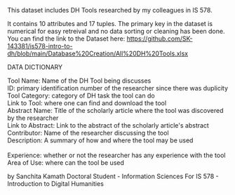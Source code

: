 This dataset includes DH Tools researched by my colleagues in IS 578.

It contains 10 attributes and 17 tuples. The primary key in the dataset is numerical for easy retreival and no data sorting or cleaning has been done. <br>
You can find the link to the Dataset here: https://github.com/SK-143381/is578-intro-to-dh/blob/main/Database%20Creation/All%20DH%20Tools.xlsx


DATA DICTIONARY

Tool Name: Name of the DH Tool being discusses	<br>
ID: primary identification number of the researcher since there was duplicity	<br>
Tool Category: category of DH task the tool can do	<br>
Link to Tool: where one can find and download the tool  <br>
Abstract Name: Title of the scholarly article where the tool was discovered by the researcher	<br>
Link to Abstract: Link to the abstract of the scholarly article's abstract	<br>
Contributor: Name of the researcher discussing the tool	 <br>
Description: A summary of how and where the tool may be used  <br>	
Experience: whether or not the researcher has any experience with the tool	<br>
Area of Use: where can the tool be used  <br>


by Sanchita Kamath
Doctoral Student - Information Sciences
For IS 578 - Introduction to Digital Humanities
